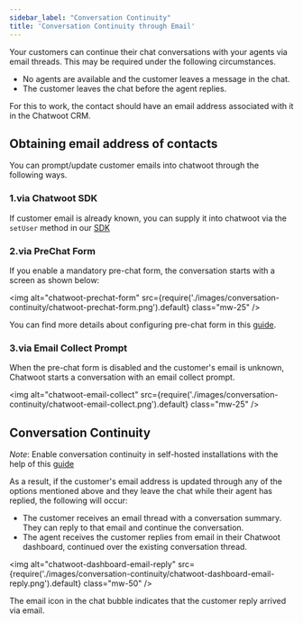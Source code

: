 ```yaml
---
sidebar_label: "Conversation Continuity"
title: 'Conversation Continuity through Email'
---
```


Your customers can continue their chat conversations with your agents via email threads. This may be required under the following circumstances.

- No agents are available and the customer leaves a message in the chat.
- The customer leaves the chat before the agent replies.

For this to work, the contact should have an email address associated with it in the Chatwoot CRM.

## Obtaining email address of contacts

You can prompt/update customer emails into chatwoot through the following ways.

### 1.via Chatwoot SDK

If customer email is already known, you can supply it into chatwoot via the `setUser` method in our [SDK](/product/channels/live-chat/sdk/setup)

### 2.via PreChat Form

If you enable a mandatory pre-chat form, the conversation starts with a screen as shown below: 

<img alt="chatwoot-prechat-form" src={require('./images/conversation-continuity/chatwoot-prechat-form.png').default} class="mw-25" />

You can find more details about configuring pre-chat form in this [guide](user-guide/features/pre-chat-form.md).

### 3.via Email Collect Prompt

When the pre-chat form is disabled and the customer's email is unknown, Chatwoot starts a conversation with an email collect prompt.

<img alt="chatwoot-email-collect" src={require('./images/conversation-continuity/chatwoot-email-collect.png').default} class="mw-25" />

## Conversation Continuity

_Note_: Enable conversation continuity in self-hosted installations with the help of this [guide](/self-hosted/configuration/features/email-channel/conversation-continuity)

As a result, if the customer's email address is updated through any of the options mentioned above and they leave the chat while their agent has replied, the following will occur:

- The customer receives an email thread with a conversation summary. They can reply to that email and continue the conversation.
- The agent receives the customer replies from email in their Chatwoot dashboard, continued over the existing conversation thread.

<img alt="chatwoot-dashboard-email-reply" src={require('./images/conversation-continuity/chatwoot-dashboard-email-reply.png').default} class="mw-50" />

The email icon in the chat bubble indicates that the customer reply arrived via email.
